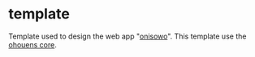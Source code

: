 # template
Template used to design the web app "[onisowo](https://onisowo.com)". This template use the [ohouens core](https://github.com/ohouens/Core).
